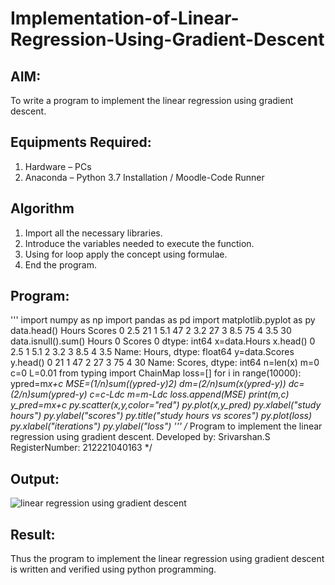 # Implementation-of-Linear-Regression-Using-Gradient-Descent

## AIM:
To write a program to implement the linear regression using gradient descent.

## Equipments Required:
1. Hardware – PCs
2. Anaconda – Python 3.7 Installation / Moodle-Code Runner

## Algorithm
1. Import all the necessary libraries.
2. Introduce the variables needed to execute the function.
3. Using for loop apply the concept using formulae.
4.  End the program.

## Program:
'''
import numpy as np
import pandas as pd
import matplotlib.pyplot as py
data.head()
Hours	Scores
0	2.5	21
1	5.1	47
2	3.2	27
3	8.5	75
4	3.5	30
data.isnull().sum()
Hours     0
Scores    0
dtype: int64
x=data.Hours
x.head()
0    2.5
1    5.1
2    3.2
3    8.5
4    3.5
Name: Hours, dtype: float64
y=data.Scores
y.head()
0    21
1    47
2    27
3    75
4    30
Name: Scores, dtype: int64
n=len(x)
m=0
c=0
L=0.01
from typing import ChainMap
loss=[]
for i in range(10000):
  ypred=m*x+c
  MSE=(1/n)*sum((ypred-y)*2)
  dm=(2/n)*sum(x*(ypred-y))
  dc=(2/n)*sum(ypred-y)
  c=c-L*dc
  m=m-L*dc
  loss.append(MSE)
  print(m,c)
  y_pred=m*x+c
  py.scatter(x,y,color="red")
py.plot(x,y_pred)
py.xlabel("study hours")
py.ylabel("scores")
py.title("study hours vs scores")
py.plot(loss)
py.xlabel("iterations")
py.ylabel("loss")
'''
/*
Program to implement the linear regression using gradient descent.
Developed by: Srivarshan.S
RegisterNumber:  212221040163
*/

## Output:
![linear regression using gradient descent]()


## Result:
Thus the program to implement the linear regression using gradient descent is written and verified using python programming.
